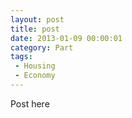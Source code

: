 ```yaml
---
layout: post
title: post
date: 2013-01-09 00:00:01
category: Part
tags:
 - Housing
 - Economy
---
```


Post here